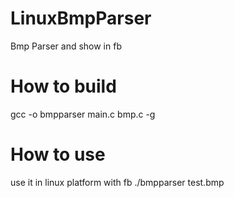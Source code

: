 # LinuxBmpParser
Bmp Parser and show in fb

# How to build
gcc -o bmpparser main.c bmp.c -g

# How to use
use it in linux platform with fb
./bmpparser test.bmp
